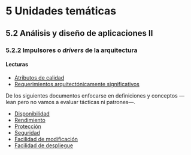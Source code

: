 # 5 Unidades temáticas

## 5.2 Análisis y diseño de aplicaciones II

### 5.2.2 Impulsores o *drivers* de la arquitectura

#### Lecturas

* [Atributos de calidad](/4_Conceptos/4_Atributos_de_calidad.md)
* [Requerimientos arquitectónicamente
  significativos](/4_Conceptos/4_Requerimiento_arquitectonicamente_significativo.md)

De los siguientes documentos enfocarse en definiciones y conceptos —lean pero no
vamos a evaluar tácticas ni patrones—.

* [Disponibilidad](/4_Conceptos/4_Disponibilidad.md)
* [Rendimiento](/4_Conceptos/4_Rendimiento.md)
* [Protección](/4_Conceptos/4_Proteccion.md)
* [Seguridad](/4_Conceptos/4_Seguridad.md)
* [Facilidad de modificación](/4_Conceptos/4_Facilidad_de_modificacion.md)
* [Facilidad de despliegue](/4_Conceptos/4_Facilidad_de_despliegue.md)